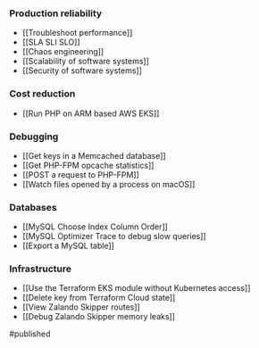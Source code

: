 ### Production reliability
- [[Troubleshoot performance]]
- [[SLA SLI SLO]]
- [[Chaos engineering]]
- [[Scalability of software systems]]
- [[Security of software systems]]

### Cost reduction
- [[Run PHP on ARM based AWS EKS]]

### Debugging
- [[Get keys in a Memcached database]]
- [[Get PHP-FPM opcache statistics]]
- [[POST a request to PHP-FPM]]
- [[Watch files opened by a process on macOS]]

### Databases
- [[MySQL Choose Index Column Order]]
- [[MySQL Optimizer Trace to debug slow queries]]
- [[Export a MySQL table]]

### Infrastructure
- [[Use the Terraform EKS module without Kubernetes access]]
- [[Delete key from Terraform Cloud state]]
- [[View Zalando Skipper routes]]
- [[Debug Zalando Skipper memory leaks]]

#published

